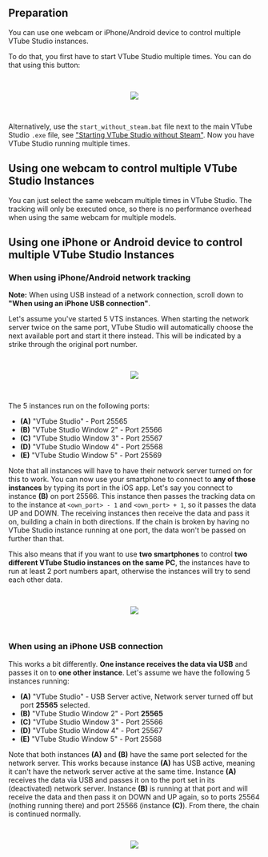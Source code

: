 ## Preparation

You can use one webcam or iPhone/Android device to control multiple VTube Studio instances.

To do that, you first have to start VTube Studio multiple times. You can do that using this button:

<br/>
<p align="center">
  <img src="https://raw.githubusercontent.com/wiki/DenchiSoft/VTubeStudio/img/start_new_vts_instance_button.png"/>
</p>
<br/>

Alternatively, use the `start_without_steam.bat` file next to the main VTube Studio `.exe` file, see ["Starting VTube Studio without Steam"](https://github.com/DenchiSoft/VTubeStudio/wiki/Starting-without-Steam). Now you have VTube Studio running multiple times.

## Using one webcam to control multiple VTube Studio Instances

You can just select the same webcam multiple times in VTube Studio. The tracking will only be executed once, so there is no performance overhead when using the same webcam for multiple models.

## Using one iPhone or Android device to control multiple VTube Studio Instances

### When using iPhone/Android network tracking

**Note:** When using USB instead of a network connection, scroll down to **"When using an iPhone USB connection"**.

Let's assume you've started 5 VTS instances. When starting the network server twice on the same port, VTube Studio will automatically choose the next available port and start it there instead. This will be indicated by a strike through the original port number.

<br/>
<p align="center">
  <img src="https://raw.githubusercontent.com/wiki/DenchiSoft/VTubeStudio/img/network_server_auto_ip.png"/>
</p>
<br/>

The 5 instances run on the following ports:

* **(A)** "VTube Studio" - Port 25565
* **(B)** "VTube Studio Window 2" - Port 25566
* **(C)** "VTube Studio Window 3" - Port 25567
* **(D)** "VTube Studio Window 4" - Port 25568
* **(E)** "VTube Studio Window 5" - Port 25569

Note that all instances will have to have their network server turned on for this to work. You can now use your smartphone to connect to **any of those instances** by typing its port in the iOS app. Let's say you connect to instance **(B)** on port 25566. This instance then passes the tracking data on to the instance at `<own_port> - 1` and `<own_port> + 1`, so it passes the data UP and DOWN. The receiving instances then receive the data and pass it on, building a chain in both directions. If the chain is broken by having no VTube Studio instance running at one port, the data won't be passed on further than that.

This also means that if you want to use **two smartphones** to control **two different VTube Studio instances on the same PC**, the instances have to run at least 2 port numbers apart, otherwise the instances will try to send each other data.  

<br/>
<p align="center">
  <img src="https://raw.githubusercontent.com/wiki/DenchiSoft/VTubeStudio/img/vtube_studio_multi_instance_1.png"/>
</p>
<br/>

### When using an iPhone USB connection

This works a bit differently. **One instance receives the data via USB** and passes it on to **one other instance**. Let's assume we have the following 5 instances running:

* **(A)** "VTube Studio" - USB Server active, Network server turned off but port **25565** selected.
* **(B)** "VTube Studio Window 2" - Port **25565**
* **(C)** "VTube Studio Window 3" - Port 25566
* **(D)** "VTube Studio Window 4" - Port 25567
* **(E)** "VTube Studio Window 5" - Port 25568

Note that both instances **(A)** and **(B)** have the same port selected for the network server. This works because instance **(A)** has USB active, meaning it can't have the network server active at the same time. Instance **(A)** receives the data via USB and passes it on to the port set in its (deactivated) network server. Instance **(B)** is running at that port and will receive the data and then pass it on DOWN and UP again, so to ports 25564 (nothing running there) and port 25566 (instance **(C)**). From there, the chain is continued normally.

<br/>
<p align="center">
  <img src="https://raw.githubusercontent.com/wiki/DenchiSoft/VTubeStudio/img/vtube_studio_multi_instance_2.png"/>
</p>
<br/>